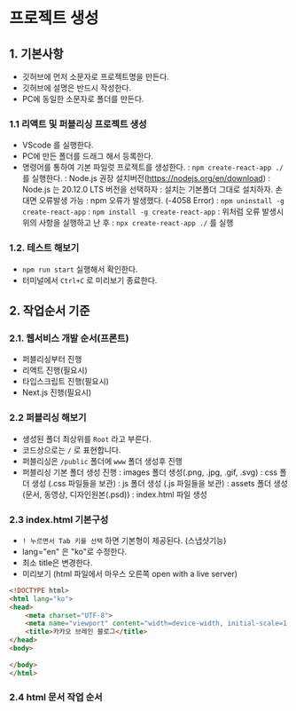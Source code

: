 # 프로젝트 생성
## 1. 기본사항
- 깃허브에 먼저 소문자로 프로젝트명을 만든다.
- 깃허브에 설명은 반드시 작성한다.
- PC에 동일한 소문자로 폴더를 만든다.
### 1.1 리액트 및 퍼블리싱 프로젝트 생성
- VScode 를 실행한다.
- PC에 만든 폴더를 드래그 해서 등록한다.
- 명령어를 통하여 기본 파일럿 프로젝트를 생성한다.
: `npm create-react-app ./`를 실행한다. 
: Node.js 권장 설치버전(https://nodejs.org/en/download)
: Node.js 는 20.12.0 LTS 버전을 선택하자
: 설치는 기본폴더 그대로 설치하자. 손대면 오류발생 가능
: npm 오류가 발생했다. (-4058 Error)
: `npm uninstall -g create-react-app`
: `npm install -g create-react-app`
: 위처럼 오류 발생시 위의 사항을 실행하고 난 후
: `npx create-react-app ./` 를 실행

### 1.2. 테스트 해보기
- `npm run start` 실행해서 확인한다.
- 터미널에서 `Ctrl+C` 로 미리보기 종료한다.

## 2. 작업순서 기준
### 2.1. 웹서비스 개발 순서(프론트)
- 퍼블리싱부터 진행
- 리액트 진행(필요시)
- 타입스크립트 진행(필요시)
- Next.js 진행(필요시)

### 2.2 퍼블리싱 해보기
- 생성된 폴더 최상위를 `Root` 라고 부른다.
- 코드상으로는 `/` 로 표현합니다.
- 퍼블리싱은 `/public` 폴더에 `www` 폴더 생성후 진행
- 퍼블리싱 기본 폴더 생성 진행
: images 폴더 생성(.png, .jpg, .gif, .svg)
: css 폴더 생성 (.css 파일들을 보관)
: js 폴더 생성 (.js 파일들을 보관)
: assets 폴더 생성 (문서, 동영상, 디자인원본(.psd))
: index.html 파일 생성

### 2.3 index.html 기본구성
- `! 누르면서 Tab 키를 선택` 하면 기본형이 제공된다. (스냅샷기능)
- lang="en" 은 "ko"로 수정한다.
- 최소 title은 변경한다.
- 미리보기 (html 파일에서 마우스 오른쪽 open with a live server)

```html
<!DOCTYPE html>
<html lang="ko">
<head>
    <meta charset="UTF-8">
    <meta name="viewport" content="width=device-width, initial-scale=1.0">
    <title>카카오 브레인 블로그</title>
</head>
<body>
    
</body>
</html>
```

### 2.4 html 문서 작업 순서
